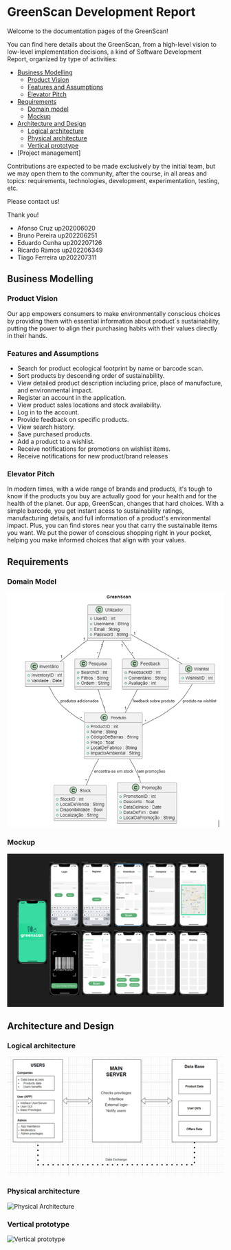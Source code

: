# GreenScan Development Report

Welcome to the documentation pages of the GreenScan!

You can find here details about the GreenScan, from a high-level vision to low-level implementation decisions, a kind of Software Development Report, organized by type of activities: 

* [Business Modelling](docs/BusinessModelling.md)
  * [Product Vision](docs/BusinessModelling.md#Product-Vision)
  * [Features and Assumptions](docs/BusinessModelling.md#Features-and-Assumptions)
  * [Elevator Pitch](docs/BusinessModelling.md#Elevator-Pitch)
* [Requirements](docs/Requirements.md)
  * [Domain model](docs/Requirements.md#Domain-Model)
  * [Mockup](docs/Requirements.md###Mockup)
* [Architecture and Design](docs/ArchitectureAndDesign.md###Logical-architecture)
  * [Logical architecture](docs/ArchitectureAndDesign.md)
  * [Physical architecture](docs/ArchitectureAndDesign.md#Physical-architecture)
  * [Vertical prototype](docs/ArchitectureAndDesign.md###Vertical-prototype)
* [Project management]

Contributions are expected to be made exclusively by the initial team, but we may open them to the community, after the course, in all areas and topics: requirements, technologies, development, experimentation, testing, etc.

Please contact us!

Thank you!

- Afonso Cruz up202006020
- Bruno Pereira up202206251
- Eduardo Cunha up202207126
- Ricardo Ramos up202206349
- Tiago Ferreira up202207311


## Business Modelling

### Product Vision

Our app empowers consumers to make environmentally conscious choices by providing them with essential information about product´s sustainability, putting the power to align their purchasing habits with their values directly in their hands.

### Features and Assumptions

- Search for product ecological footprint by name or barcode scan.
- Sort products by descending order of sustainability.
- View detailed product description including price, place of manufacture, and environmental impact.
- Register an account in the application.
- View product sales locations and stock availability.
- Log in to the account.
- Provide feedback on specific products.
- View search history.
- Save purchased products.
- Add a product to a wishlist.
- Receive notifications for promotions on wishlist items.
- Receive notifications for new product/brand releases

### Elevator Pitch

In modern times, with a wide range of brands and products, it's tough to know if the products you buy are actually good for your health and for the health of the planet. Our app, GreenScan, changes that hard choices. With a simple barcode, you get instant acess to sustainability ratings, manufacturing details, and full information of a product's environmental impact. Plus, you can find stores near you that carry the sustainable items you want. We put the power of conscious shopping right in your pocket, helping you make informed choices that align with your values.

## Requirements

### Domain Model

![DomainModel](https://github.com/FEUP-LEIC-ES-2023-24/2LEIC08T3/blob/eb37c9efd472f40d6a0749b5b83e210bacdc3e3a/docs/Domain%20Model.png)


### Mockup

![Mockup](https://github.com/FEUP-LEIC-ES-2023-24/2LEIC08T3/blob/dd44bda11ca11a4a14d58000d5668fc12bf1d536/docs/Mockup.png)

## Architecture and Design

### Logical architecture

![Logical Architecture](https://github.com/FEUP-LEIC-ES-2023-24/2LEIC08T3/blob/028771d5450493930b426ff15894f5687c30e83e/docs/images/Logical%20architecture.png)


### Physical architecture

![Physical Architecture](https://github.com/FEUP-LEIC-ES-2023-24/2LEIC08T3/blob/main/docs/images/vertical_prototype.gif)


### Vertical prototype

![Vertical prototype]([images/vertical_prototype.gif](https://github.com/FEUP-LEIC-ES-2023-24/2LEIC08T3/blob/main/docs/images/vertical_prototype.gif))
